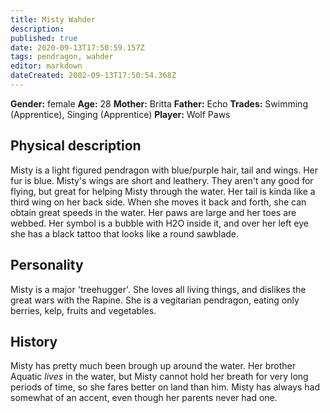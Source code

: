 ```yaml
---
title: Misty Wahder
description: 
published: true
date: 2020-09-13T17:50:59.157Z
tags: pendragon, wahder
editor: markdown
dateCreated: 2002-09-13T17:50:54.368Z
---
```


**Gender:** female
**Age:** 28
**Mother:** Britta
**Father:** Echo
**Trades:** Swimming (Apprentice), Singing (Apprentice)
**Player:** Wolf Paws

## Physical description

Misty is a light figured pendragon with blue/purple hair, tail and wings. Her fur is blue. Misty's wings are short and leathery. They aren't any good for flying, but great for helping Misty through the water. Her tail is kinda like a third wing on her back side. When she moves it back and forth, she can obtain great speeds in the water. Her paws are large and her toes are webbed. Her symbol is a bubble with H2O inside it, and over her left eye she has a black tattoo that looks like a round sawblade.

## Personality

Misty is a major 'treehugger'. She loves all living things, and dislikes the great wars with the Rapine. She is a vegitarian pendragon, eating only berries, kelp, fruits and vegetables.

## History

Misty has pretty much been brough up around the water. Her brother Aquatic *lives* in the water, but Misty cannot hold her breath for very long periods of time, so she fares better on land than him. Misty has always had somewhat of an accent, even though her parents never had one.